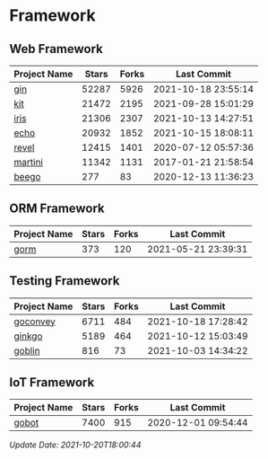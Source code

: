 # Framework

## Web Framework
| Project Name | Stars | Forks | Last Commit |
| ------------ | ----- | ----- | ----------- |
| [gin](https://github.com/gin-gonic/gin) | 52287 | 5926 | 2021-10-18 23:55:14 |
| [kit](https://github.com/go-kit/kit) | 21472 | 2195 | 2021-09-28 15:01:29 |
| [iris](https://github.com/kataras/iris) | 21306 | 2307 | 2021-10-13 14:27:51 |
| [echo](https://github.com/labstack/echo) | 20932 | 1852 | 2021-10-15 18:08:11 |
| [revel](https://github.com/revel/revel) | 12415 | 1401 | 2020-07-12 05:57:36 |
| [martini](https://github.com/go-martini/martini) | 11342 | 1131 | 2017-01-21 21:58:54 |
| [beego](https://github.com/astaxie/beego) | 277 | 83 | 2020-12-13 11:36:23 |

## ORM Framework
| Project Name | Stars | Forks | Last Commit |
| ------------ | ----- | ----- | ----------- |
| [gorm](https://github.com/jinzhu/gorm) | 373 | 120 | 2021-05-21 23:39:31 |

## Testing Framework
| Project Name | Stars | Forks | Last Commit |
| ------------ | ----- | ----- | ----------- |
| [goconvey](https://github.com/smartystreets/goconvey) | 6711 | 484 | 2021-10-18 17:28:42 |
| [ginkgo](https://github.com/onsi/ginkgo) | 5189 | 464 | 2021-10-12 15:03:49 |
| [goblin](https://github.com/franela/goblin) | 816 | 73 | 2021-10-03 14:34:22 |

## IoT Framework
| Project Name | Stars | Forks | Last Commit |
| ------------ | ----- | ----- | ----------- |
| [gobot](https://github.com/hybridgroup/gobot) | 7400 | 915 | 2020-12-01 09:54:44 |

*Update Date: 2021-10-20T18:00:44*